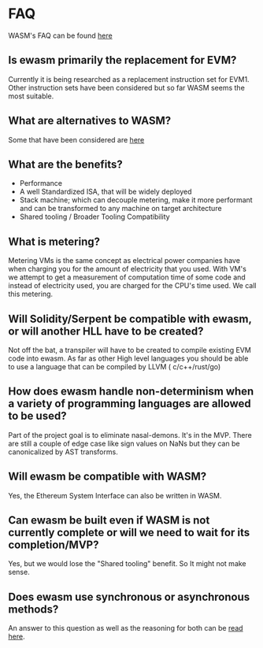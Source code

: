 # FAQ

WASM's FAQ can be found [here](https://github.com/WebAssembly/design/blob/master/FAQ.md) 

## Is ewasm primarily the replacement for EVM?  
Currently it is being researched as a replacement instruction set for EVM1. Other instruction sets have been considered but so far WASM seems the most suitable.

## What are alternatives to WASM?  
Some that have been considered are [here](./comparison.md)

## What are the benefits?   
* Performance 
* A well Standardized ISA, that will be widely deployed
* Stack machine; which can decouple metering, make it more performant and can be transformed to any machine on target architecture
* Shared tooling / Broader Tooling Compatibility

## What is metering?  
Metering VMs is the same concept as electrical power companies have when charging you for the amount of electricity that you used. With VM's we attempt to get a measurement of computation time of some code and instead of electricity used, you are charged for the CPU's time used. We call this metering.

## Will Solidity/Serpent be compatible with ewasm, or will another HLL have to be created?  
Not off the bat, a transpiler will have to be created to compile existing EVM code into ewasm. As far as other High level languages you should be able to use a language that can be compiled by LLVM ( c/c++/rust/go)

## How does ewasm handle non-determinism when a variety of programming languages are allowed to be used?
Part of the project goal is to eliminate nasal-demons. It's in the MVP. There are still a couple of edge case like sign values on NaNs but they can be canonicalized by AST transforms.  

## Will ewasm be compatible with WASM?  
Yes, the Ethereum System Interface can also be written in WASM.

## Can ewasm be built even if WASM is not currently complete or will we need to wait for its completion/MVP?   
Yes, but we would lose the "Shared tooling" benefit. So It might not make sense.

## Does ewasm use synchronous or asynchronous methods?
An answer to this question as well as the reasoning for both can be [read here](./interface_questions.md).
